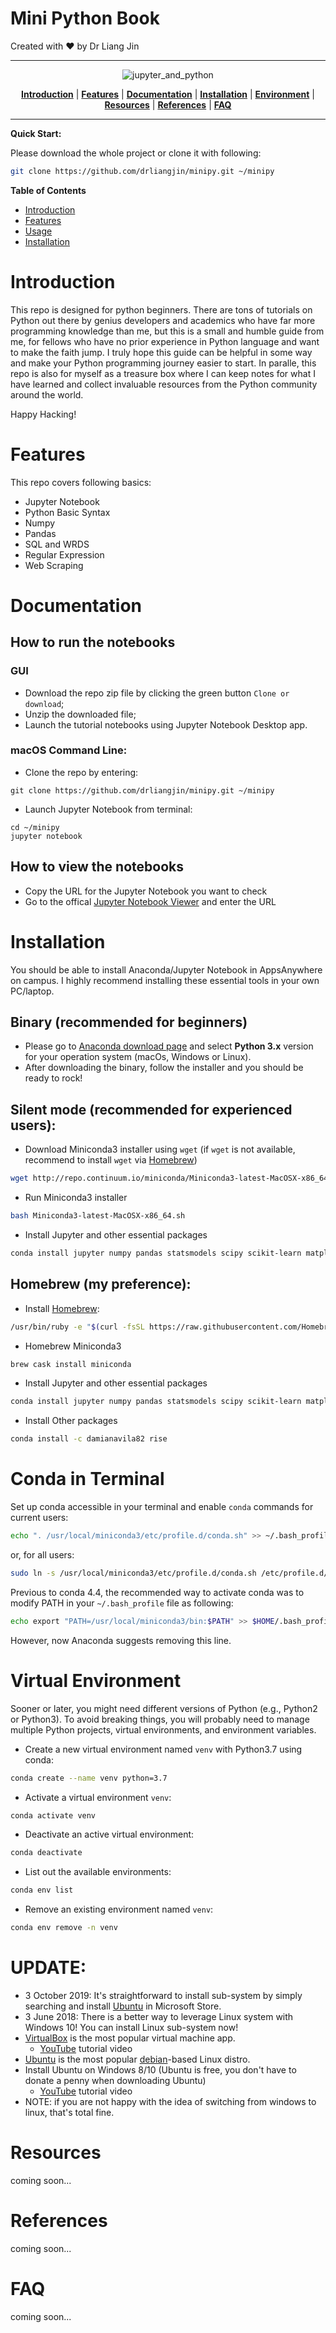 # Mini Python Book
Created with :heart: by Dr Liang Jin

- - -

<p align="center"><img src="/assets/img/jupyter_and_python.png" alt="jupyter_and_python"/></p>
<p align="center">
  <b><a href="#introduction">Introduction</a></b>
  |
  <b><a href="#features">Features</a></b>
  |
  <b><a href="#documentation">Documentation</a></b>
  |
  <b><a href="#installation">Installation</a></b>
  |
  <b><a href="#environment">Environment</a></b>
  |
  <b><a href="#resources">Resources</a></b>
  |
  <b><a href="#references">References</a></b>
  |
  <b><a href="#FAQ">FAQ</a></b>  
</p>

- - -
**Quick Start:**

Please download the whole project or clone it with following:

```bash
git clone https://github.com/drliangjin/minipy.git ~/minipy
```

<!-- markdown-toc start -->
**Table of Contents**

- [Introduction](#introduction)
- [Features](#features)
- [Usage](#usage)
- [Installation](#installation)

<!-- markdown-toc end -->

# Introduction
This repo is designed for python beginners. There are tons of tutorials on Python out there by genius developers and academics who have far more programming knowledge than me, but this is a small and humble guide from me, for fellows who have no prior experience in Python language and want to make the faith jump. I truly hope this guide can be helpful in some way and make your Python programming journey easier to start. In paralle, this repo is also for myself as a treasure box where I can keep notes for what I have learned and collect invaluable resources from the Python community around the world.

Happy Hacking!

# Features

This repo covers following basics:
- Jupyter Notebook
- Python Basic Syntax
- Numpy
- Pandas
- SQL and WRDS
- Regular Expression
- Web Scraping

# Documentation

## How to run the notebooks

### GUI

- Download the repo zip file by clicking the green button `Clone or download`;
- Unzip the downloaded file;
- Launch the tutorial notebooks using Jupyter Notebook Desktop app.
### macOS Command Line:

- Clone the repo by entering:
```shell
git clone https://github.com/drliangjin/minipy.git ~/minipy
```
- Launch Jupyter Notebook from terminal:
```shell
cd ~/minipy
jupyter notebook
```
## How to view the notebooks

- Copy the URL for the Jupyter Notebook you want to check
- Go to the offical [Jupyter Notebook Viewer](https://nbviewer.jupyter.org/) and enter the URL

# Installation

You should be able to install Anaconda/Jupyter Notebook in AppsAnywhere on campus. I highly recommend installing these essential tools in your own PC/laptop.

## Binary (recommended for beginners)

- Please go to [Anaconda download page](https://www.anaconda.com/download/) and select **Python 3.x** version for your operation system (macOs, Windows or Linux).
- After downloading the binary, follow the installer and you should be ready to rock!

## Silent mode (recommended for experienced users):

- Download Miniconda3 installer using `wget` (if `wget` is not available, recommend to install `wget` via [Homebrew](https://brew.sh/))
```bash
wget http://repo.continuum.io/miniconda/Miniconda3-latest-MacOSX-x86_64.sh
```
- Run Miniconda3 installer
```bash
bash Miniconda3-latest-MacOSX-x86_64.sh
```
- Install Jupyter and other essential packages
```bash
conda install jupyter numpy pandas statsmodels scipy scikit-learn matplotlib seaborn beautifulsoup4 requests
```

## Homebrew (my preference):

- Install [Homebrew](https://brew.sh/):
```bash
/usr/bin/ruby -e "$(curl -fsSL https://raw.githubusercontent.com/Homebrew/install/master/install)"
```
- Homebrew Miniconda3
```bash
brew cask install miniconda
```
- Install Jupyter and other essential packages
```bash
conda install jupyter numpy pandas statsmodels scipy scikit-learn matplotlib seaborn beautifulsoup4 requests
```
- Install Other packages
```bash
conda install -c damianavila82 rise
```

# Conda in Terminal

Set up conda accessible in your terminal and enable `conda` commands for current users:
```bash
echo ". /usr/local/miniconda3/etc/profile.d/conda.sh" >> ~/.bash_profile
```
or, for all users:
```bash
sudo ln -s /usr/local/miniconda3/etc/profile.d/conda.sh /etc/profile.d/conda.sh
```

Previous to conda 4.4, the recommended way to activate conda was to modify PATH in your `~/.bash_profile` file as following:
```bash
echo export "PATH=/usr/local/miniconda3/bin:$PATH" >> $HOME/.bash_profile
```
However, now Anaconda suggests removing this line.

# Virtual Environment

Sooner or later, you might need different versions of Python (e.g., Python2 or Python3). To avoid breaking things, you will probably need to manage multiple Python projects, virtual environments, and environment variables.

- Create a new virtual environment named `venv` with Python3.7 using conda:
```bash
conda create --name venv python=3.7
```

- Activate a virtual environment `venv`:
```bash
conda activate venv
```

- Deactivate an active virtual environment:
```bash
conda deactivate
```

- List out the available environments:
```bash
conda env list
```
- Remove an existing environment named `venv`:
```bash
conda env remove -n venv
```
# UPDATE:
- 3 October 2019: It's straightforward to install sub-system by simply searching and install [Ubuntu](https://www.ubuntu.com/) in Microsoft Store.
- 3 June 2018: There is a better way to leverage Linux system with Windows 10! You can install Linux sub-system now!
- [VirtualBox](https://www.virtualbox.org/) is the most popular virtual machine app.
  - [YouTube](https://www.youtube.com/watch?v=sB_5fqiysi4) tutorial video
- [Ubuntu](https://www.ubuntu.com/) is the most popular [debian](https://www.debian.org/)-based Linux distro.
- Install Ubuntu on Windows 8/10 (Ubuntu is free, you don't have to donate a penny when downloading Ubuntu)
  - [YouTube](https://www.youtube.com/watch?v=GKBXLAhNVeQ) tutorial video
- NOTE: if you are not happy with the idea of switching from windows to linux, that's total fine.

# Resources

coming soon...

# References

coming soon...

# FAQ

coming soon...

